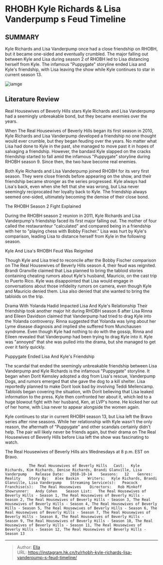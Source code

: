 # RHOBH Kyle Richards &amp; Lisa Vanderpump s Feud Timeline


## SUMMARY 



  Kyle Richards and Lisa Vanderpump once had a close friendship on RHOBH, but it became one-sided and eventually crumbled.   The major falling out between Kyle and Lisa during season 2 of RHOBH led to Lisa distancing herself from Kyle.   The infamous &#34;Puppygate&#34; storyline ended Lisa and Kyle&#39;s friendship, with Lisa leaving the show while Kyle continues to star in current season 13.  

![iamge](https://static1.srcdn.com/wordpress/wp-content/uploads/2023/12/rhobh_-kyle-richards-lisa-vanderpump-s-feud-timeline.jpg)

## Literature Review
Real Housewives of Beverly Hills stars Kyle Richards and Lisa Vanderpump had a seemingly unbreakable bond, but they became enemies over the years.




When The Real Housewives of Beverly Hills began its first season in 2010, Kyle Richards and Lisa Vanderpump developed a friendship no one thought would ever crumble, but they began feuding over the years. No matter what Lisa had done to Kyle in the past, she managed to move past it in hopes of salvaging a friendship. However, the bandaid Kyle slapped on the cracks friendship started to fall amid the infamous &#34;Puppygate&#34; storyline during RHOBH season 9. Since then, the two have become real enemies.




Both Kyle Richards and Lisa Vanderpump joined RHOBH for its very first season. They were close friends before appearing on the show, and their friendship became stronger as the series progressed. Kyle always had Lisa&#39;s back, even when she felt that she was wrong, but Lisa never seemingly reciprocated her loyalty back to Kyle. The friendship always seemed one-sided, ultimately becoming the demise of their close bond.


 The RHOBH Season 2 Fight Explained 
          

During the RHOBH season 2 reunion in 2011, Kyle Richards and Lisa Vanderpump&#39;s friendship faced its first major falling out. The mother of four called the restauranteur &#34;calculated&#34; and compared being in a friendship with her to &#34;playing chess with Bobby Fischer.&#34; Lisa was hurt by Kyle&#39;s comparison, leading Lisa to distance herself from Kyle in the following season.






 Kyle And Lisa&#39;s RHOBH Feud Was Reignited 
          

Though Kyle and Lisa tried to reconcile after the Bobby Fischer comparison on The Real Housewives of Beverly Hills season 4, their feud was reignited. Brandi Granville claimed that Lisa planned to bring the tabloid stories containing cheating rumors about Kyle&#39;s husband, Mauricio, on the cast trip to Puerto Rico. Kyle was disappointed that Lisa would engage in conversations about those infidelity rumors on camera, even though Kyle and Mauricio denied them. Lisa also denied that she wanted to bring the tabloids on the trip.



 Drama With Yolanda Hadid Impacted Lisa And Kyle&#39;s Relationship 
Their friendship took another major hit during RHOBH season 6 after Lisa Rinna and Eileen Davidson claimed that Vanderpump had tried to drag Kyle into the Yolanda controversy. Rinna suggested that Yolanda was lying about her Lyme disease diagnosis and implied she suffered from Munchausen syndrome. Even though Kyle had nothing to do with the gossip, Rinna and Eileen revealed that Vanderpump had been trying to drag Kyle into it. Kyle was &#34;annoyed&#34; that she was pulled into the drama, but she managed to get over it fairly quickly.






 Puppygate Ended Lisa And Kyle&#39;s Friendship 
          

The scandal that ended the seemingly unbreakable friendship between Lisa Vanderpump and Kyle Richards is the infamous &#34;Puppygate&#34; storyline. It began when Dorit Kemsley adopted a dog from Lisa&#39;s rescue, Vanderpump Dogs, and rumors emerged that she gave the dog to a kill shelter. Lisa reportedly planned to make Dorit look bad by involving Teddi Mellencamp. Tabloids began covering the situation, with Dorit believing that Lisa leaked information to the press. Kyle then confronted her about it, which led to a huge blowout fight with her husband, Ken, at LVP&#39;s home. He kicked her out of her home, with Lisa never to appear alongside the women again.

Kyle continues to star in current RHOBH season 13, but Lisa left the Bravo series after nine seasons. While her relationship with Kyle wasn&#39;t the only reason, the aftermath of &#34;Puppygate&#34; and other scandals certainly didn&#39;t help. The pair will likely never be friends again, but their drama on The Real Housewives of Beverly Hills before Lisa left the show was fascinating to watch.






The Real Housewives of Beverly Hills airs Wednesdays at 8 p.m. EST on Bravo.




               The Real Housewives of Beverly Hills   Cast:   Kyle Richards, Kim Richards, Denise Richards, Brandi Glanville, Lisa Vanderpump    Release Date:   2010-10-14    Seasons:   12    Genres:   Reality    Story By:   Alex Baskin    Writers:   Kyle Richards, Brandi Glanville, Lisa Vanderpump    Streaming Service(s):   Peacock    Franchise(s):   The Real Housewives    Directors:   Rob Minkoff    Showrunner:   Andy Cohen    Season List:   The Real Housewives of Beverly Hills - Season 1, The Real Housewives of Beverly Hills - Season 2, The Real Housewives of Beverly Hills - Season 3, The Real Housewives of Beverly Hills - Season 4, The Real Housewives of Beverly Hills - Season 5, The Real Housewives of Beverly Hills - Season 6, The Real Housewives of Beverly Hills - Season 7, The Real Housewives of Beverly Hills - Season 8, The Real Housewives of Beverly Hills - Season 9, The Real Housewives of Beverly Hills - Season 10, The Real Housewives of Beverly Hills - Season 11, The Real Housewives of Beverly Hills - Season 12, The Real Housewives of Beverly Hills - Season 13      

---

> Author: [Ella](https://instagram.hk.cn/)  
> URL: https://instagram.hk.cn/tv/rhobh-kyle-richards-lisa-vanderpump-s-feud-timeline/  

